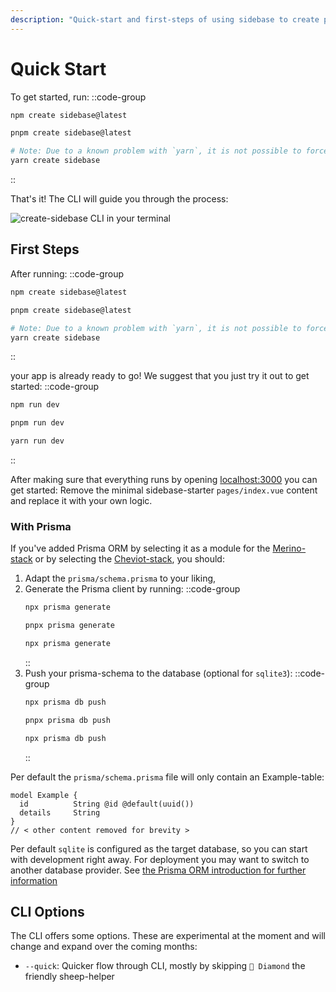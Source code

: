 ```yaml
---
description: "Quick-start and first-steps of using sidebase to create production-ready fullstack Vue 3 and Nuxt 3 applications."
---
```

# Quick Start

To get started, run:
::code-group
```bash [npm]
npm create sidebase@latest
```
```bash [pnpm]
pnpm create sidebase@latest
```
```bash [yarn]
# Note: Due to a known problem with `yarn`, it is not possible to force yarn to always use `@latest`: https://github.com/yarnpkg/yarn/issues/6587
yarn create sidebase
```
::

That's it! The CLI will guide you through the process:

![create-sidebase CLI in your terminal](/create-sidebase/cli.png)

## First Steps

After running:
::code-group
```bash [npm]
npm create sidebase@latest
```
```bash [pnpm]
pnpm create sidebase@latest
```
```bash [yarn]
# Note: Due to a known problem with `yarn`, it is not possible to force yarn to always use `@latest`: https://github.com/yarnpkg/yarn/issues/6587
yarn create sidebase
```
::

your app is already ready to go! We suggest that you just try it out to get started:
::code-group
```bash [npm]
npm run dev
```
```bash [pnpm]
pnpm run dev
```
```bash [yarn]
yarn run dev
```
::

After making sure that everything runs by opening [localhost:3000](http://localhost:3000) you can get started: Remove the minimal sidebase-starter `pages/index.vue` content and replace it with your own logic.

### With Prisma

If you've added Prisma ORM by selecting it as a module for the [Merino-stack](/sidebase/welcome/stacks) or by selecting the [Cheviot-stack](/sidebase/welcome/stacks), you should:
1. Adapt the `prisma/schema.prisma` to your liking,
2. Generate the Prisma client by running:
    ::code-group
    ```bash [npm]
    npx prisma generate
    ```
    ```bash [pnpm]
    pnpx prisma generate
    ```
    ```bash [yarn]
    npx prisma generate
    ```
    ::
3. Push your prisma-schema to the database (optional for `sqlite3`):
    ::code-group
    ```bash [npm]
    npx prisma db push
    ```
    ```bash [pnpm]
    pnpx prisma db push
    ```
    ```bash [yarn]
    npx prisma db push
    ```
    ::

Per default the `prisma/schema.prisma` file will only contain an Example-table:
```prisma
model Example {
  id          String @id @default(uuid())
  details     String
}
// < other content removed for brevity >
```

Per default `sqlite` is configured as the target database, so you can start with development right away. For deployment you may want to switch to another database provider. See [the Prisma ORM introduction for further information](/sidebase/components/prisma)

## CLI Options

The CLI offers some options. These are experimental at the moment and will change and expand over the coming months:
- `--quick`: Quicker flow through CLI, mostly by skipping `🐑 Diamond` the friendly sheep-helper
